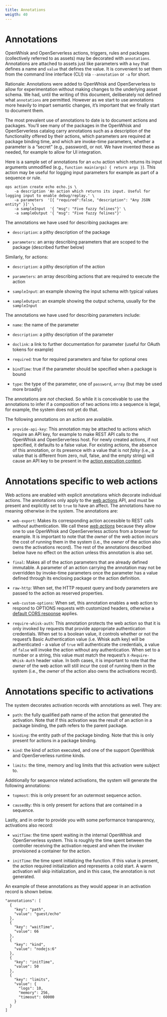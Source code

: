 ```yaml
---
title: Annotations
weigth: 40
---
```

# Annotations

OpenWhisk and OpenServerless actions, triggers, rules and packages
(collectively referred to as assets) may be decorated with
`annotations`. Annotations are attached to assets just like parameters
with a `key` that defines a name and `value` that defines the value. It
is convenient to set them from the command line interface (CLI) via
`--annotation` or `-a` for short.

Rationale: Annotations were added to OpenWhisk and OpenServerless to allow
for experimentation without making changes to the underlying asset
schema. We had, until the writing of this document, deliberately not
defined what `annotations` are permitted. However as we start to use
annotations more heavily to impart semantic changes, it’s important that
we finally start to document them.

The most prevalent use of annotations to date is to document actions and
packages. You’ll see many of the packages in the OpenWhisk and OpenServerless
catalog carry annotations such as a description of the functionality
offered by their actions, which parameters are required at package
binding time, and which are invoke-time parameters, whether a parameter
is a “secret” (e.g., password), or not. We have invented these as
needed, for example to allow for UI integration.

Here is a sample set of annotations for an `echo` action which returns
its input arguments unmodified (e.g.,
`function main(args) { return args }`). This action may be useful for
logging input parameters for example as part of a sequence or rule.

    ops action create echo echo.js \
        -a description 'An action which returns its input. Useful for logging input to enable debug/replay.' \
        -a parameters  '[{ "required":false, "description": "Any JSON entity" }]' \
        -a sampleInput  '{ "msg": "Five fuzzy felines"}' \
        -a sampleOutput '{ "msg": "Five fuzzy felines"}'

The annotations we have used for describing packages are:

- `description`: a pithy description of the package

- `parameters`: an array describing parameters that are scoped to the
    package (described further below)

Similarly, for actions:

- `description`: a pithy description of the action

- `parameters`: an array describing actions that are required to
    execute the action

- `sampleInput`: an example showing the input schema with typical
    values

- `sampleOutput`: an example showing the output schema, usually for
    the `sampleInput`

The annotations we have used for describing parameters include:

- `name`: the name of the parameter

- `description`: a pithy description of the parameter

- `doclink`: a link to further documentation for parameter (useful for
    OAuth tokens for example)

- `required`: true for required parameters and false for optional ones

- `bindTime`: true if the parameter should be specified when a package
    is bound

- `type`: the type of the parameter, one of `password`, `array` (but
    may be used more broadly)

The annotations are *not* checked. So while it is conceivable to use the
annotations to infer if a composition of two actions into a sequence is
legal, for example, the system does not yet do that.

The following annotations on an action are available.

- `provide-api-key`: This annotation may be attached to actions which
    require an API key, for example to make REST API calls to the
    OpenWhisk and OpenServerless host. For newly created actions, if not
    specified, it defaults to a false value. For existing actions, the
    absence of this annotation, or its presence with a value that is not
    *falsy* (i.e., a value that is different from zero, null, false, and
    the empty string) will cause an API key to be present in the [action
    execution
    context](#actions.adoc#accessing-action-metadata-within-the-action-body).

# Annotations specific to web actions

Web actions are enabled with explicit annotations which decorate
individual actions. The annotations only apply to the [web
actions](#webactions.adoc) API, and must be present and explicitly set
to `true` to have an affect. The annotations have no meaning otherwise
in the system. The annotations are:

- `web-export`: Makes its corresponding action accessible to REST
    calls *without* authentication. We call these [*web
    actions*](#webactions.adoc) because they allow one to use OpenWhisk
    and OpenServerless actions from a browser for example. It is important to
    note that the *owner* of the web action incurs the cost of running
    them in the system (i.e., the *owner* of the action also owns the
    activations record). The rest of the annotations described below
    have no effect on the action unless this annotation is also set.

- `final`: Makes all of the action parameters that are already defined
    immutable. A parameter of an action carrying the annotation may not
    be overridden by invoke-time parameters once the parameter has a
    value defined through its enclosing package or the action
    definition.

- `raw-http`: When set, the HTTP request query and body parameters are
    passed to the action as reserved properties.

- `web-custom-options`: When set, this annotation enables a web action
    to respond to OPTIONS requests with customized headers, otherwise a
    [default CORS response](#webactions.adoc#options-requests) applies.

- `require-whisk-auth`: This annotation protects the web action so
    that it is only invoked by requests that provide appropriate
    authentication credentials. When set to a boolean value, it controls
    whether or not the request’s Basic Authentication value (i.e. Whisk
    auth key) will be authenticated - a value of `true` will
    authenticate the credentials, a value of `false` will invoke the
    action without any authentication. When set to a number or a string,
    this value must match the request’s `X-Require-Whisk-Auth` header
    value. In both cases, it is important to note that the *owner* of
    the web action will still incur the cost of running them in the
    system (i.e., the *owner* of the action also owns the activations
    record).

# Annotations specific to activations

The system decorates activation records with annotations as well. They
are:

- `path`: the fully qualified path name of the action that generated
    the activation. Note that if this activation was the result of an
    action in a package binding, the path refers to the parent package.

- `binding`: the entity path of the package binding. Note that this is
    only present for actions in a package binding.

- `kind`: the kind of action executed, and one of the support
    OpenWhisk and OpenServerless runtime kinds.

- `limits`: the time, memory and log limits that this activation were
    subject to.

Additionally for sequence related activations, the system will generate
the following annotations:

- `topmost`: this is only present for an outermost sequence action.

- `causedBy`: this is only present for actions that are contained in a
    sequence.

Lastly, and in order to provide you with some performance transparency,
activations also record:

- `waitTime`: the time spent waiting in the internal OpenWhisk and
    OpenServerless system. This is roughly the time spent between the
    controller receiving the activation request and when the invoker
    provisioned a container for the action.

- `initTime`: the time spent initializing the function. If this value
    is present, the action required initialization and represents a cold
    start. A warm activation will skip initialization, and in this case,
    the annotation is not generated.

An example of these annotations as they would appear in an activation
record is shown below.

    "annotations": [
      {
        "key": "path",
        "value": "guest/echo"
      },
      {
        "key": "waitTime",
        "value": 66
      },
      {
        "key": "kind",
        "value": "nodejs:6"
      },
      {
        "key": "initTime",
        "value": 50
      },
      {
        "key": "limits",
        "value": {
          "logs": 10,
          "memory": 256,
          "timeout": 60000
        }
      }
    ]
